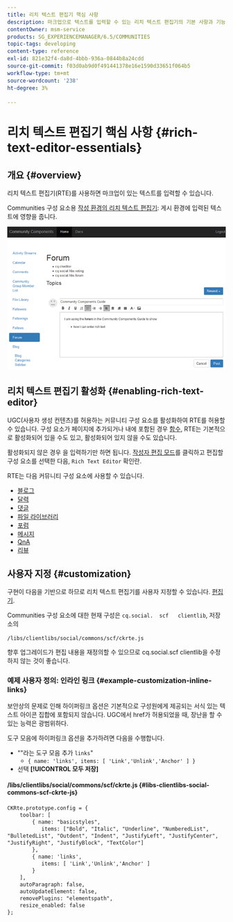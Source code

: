 ```yaml
---
title: 리치 텍스트 편집기 핵심 사항
description: 마크업으로 텍스트를 입력할 수 있는 리치 텍스트 편집기의 기본 사항과 기능에 대해 알아봅니다.
contentOwner: msm-service
products: SG_EXPERIENCEMANAGER/6.5/COMMUNITIES
topic-tags: developing
content-type: reference
exl-id: 821e32f4-da8d-4bbb-936a-0844b8a24cdd
source-git-commit: f03d0ab9d0f491441378e16e1590d33651f064b5
workflow-type: tm+mt
source-wordcount: '238'
ht-degree: 3%

---
```


# 리치 텍스트 편집기 핵심 사항 {#rich-text-editor-essentials}

## 개요 {#overview}

리치 텍스트 편집기(RTE)를 사용하면 마크업이 있는 텍스트를 입력할 수 있습니다.

Communities 구성 요소용 [작성 환경의 리치 텍스트 편집기](../../help/sites-authoring/rich-text-editor.md): 게시 환경에 입력된 텍스트에 영향을 줍니다.

![리치 텍스트 편집기](assets/rich-text-editor.png)

## 리치 텍스트 편집기 활성화 {#enabling-rich-text-editor}

UGC(사용자 생성 컨텐츠)를 허용하는 커뮤니티 구성 요소를 활성화하여 RTE를 허용할 수 있습니다. 구성 요소가 페이지에 추가되거나 내에 포함된 경우 [함수](functions.md), RTE는 기본적으로 활성화되어 있을 수도 있고, 활성화되어 있지 않을 수도 있습니다.

활성화되지 않은 경우 을 입력하기만 하면 됩니다. [작성자 편집 모드](sites-console.md#authoring-site-content)를 클릭하고 편집할 구성 요소를 선택한 다음, `Rich Text Editor` 확인란.

RTE는 다음 커뮤니티 구성 요소에 사용할 수 있습니다.

* [블로그](blog-feature.md)
* [달력](calendar.md)
* [댓글](comments.md)
* [파일 라이브러리](file-library.md)
* [포럼](forum.md)
* [메시지](configure-messaging.md)
* [QnA](working-with-qna.md)
* [리뷰](reviews.md)

## 사용자 지정 {#customization}

구현이 다음을 기반으로 하므로 리치 텍스트 편집기를 사용자 지정할 수 있습니다. [편집기](https://ckeditor.com/).

Communities 구성 요소에 대한 현재 구성은 `cq.social.  scf   clientlib`, 저장소의

`/libs/clientlibs/social/commons/scf/ckrte.js`

향후 업그레이드가 편집 내용을 재정의할 수 있으므로 cq.social.scf clientlib을 수정하지 않는 것이 좋습니다.

### 예제 사용자 정의: 인라인 링크 {#example-customization-inline-links}

보안상의 문제로 인해 하이퍼링크 옵션은 기본적으로 구성원에게 제공되는 서식 있는 텍스트 아이콘 집합에 포함되지 않습니다. UGC에서 href가 허용되었을 때, 장난을 할 수 있는 능력은 광범위하다.

도구 모음에 하이퍼링크 옵션을 추가하려면 다음을 수행합니다.

* &quot;&quot;라는 도구 모음 추가 `links`&quot;
   * `{ name: 'links', items: [ 'Link','Unlink','Anchor' ] }`
* 선택 **[!UICONTROL 모두 저장]**

#### /libs/clientlibs/social/commons/scf/ckrte.js {#libs-clientlibs-social-commons-scf-ckrte-js}

```
CKRte.prototype.config = {
    toolbar: [
        { name: "basicstyles",
           items: ["Bold", "Italic", "Underline", "NumberedList", "BulletedList", "Outdent", "Indent", "JustifyLeft", "JustifyCenter", "JustifyRight", "JustifyBlock", "TextColor"]
        },
        { name: 'links',
           items: [ 'Link','Unlink','Anchor' ]
        }
    ],
    autoParagraph: false,
    autoUpdateElement: false,
    removePlugins: "elementspath",
    resize_enabled: false
};
```
